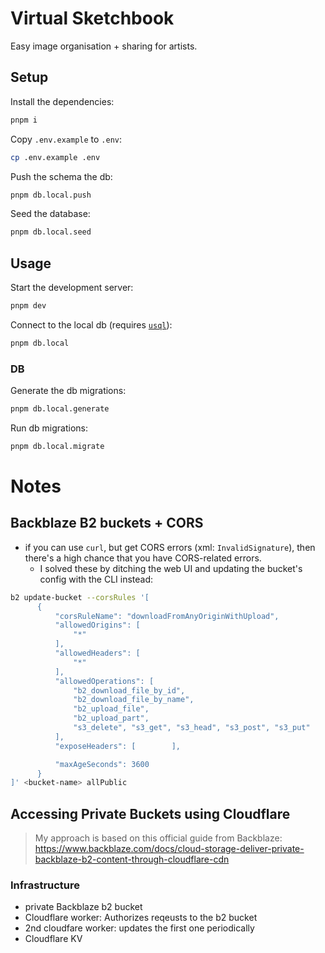 # Virtual Sketchbook

Easy image organisation + sharing for artists.

## Setup

Install the dependencies:

```bash
pnpm i
```

Copy `.env.example` to `.env`:

```bash
cp .env.example .env
```

Push the schema the db:

```bash
pnpm db.local.push
```

Seed the database:

```bash
pnpm db.local.seed
```

## Usage

Start the development server:

```bash
pnpm dev
```

Connect to the local db (requires [`usql`](https://github.com/xo/usql)):

```bash
pnpm db.local
```

### DB

Generate the db migrations:

```bash
pnpm db.local.generate
```

Run db migrations:

```bash
pnpm db.local.migrate
```

# Notes

## Backblaze B2 buckets + CORS

- if you can use `curl`, but get CORS errors (xml: `InvalidSignature`), then there's a high chance that you have CORS-related errors.
  - I solved these by ditching the web UI and updating the bucket's config with the CLI instead:

```bash
b2 update-bucket --corsRules '[
      {
          "corsRuleName": "downloadFromAnyOriginWithUpload",
          "allowedOrigins": [
              "*"
          ],
          "allowedHeaders": [
              "*"
          ],
          "allowedOperations": [
              "b2_download_file_by_id",
              "b2_download_file_by_name",
              "b2_upload_file",
              "b2_upload_part",
              "s3_delete", "s3_get", "s3_head", "s3_post", "s3_put"
          ],
          "exposeHeaders": [        ],

          "maxAgeSeconds": 3600
      }
]' <bucket-name> allPublic
```

## Accessing Private Buckets using Cloudflare

> My approach is based on this official guide from Backblaze:
> https://www.backblaze.com/docs/cloud-storage-deliver-private-backblaze-b2-content-through-cloudflare-cdn

### Infrastructure

- private Backblaze b2 bucket
- Cloudflare worker: Authorizes reqeusts to the b2 bucket
- 2nd cloudfare worker: updates the first one periodically
- Cloudflare KV
